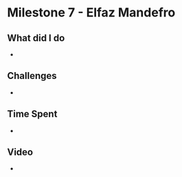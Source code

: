# Milestone 7 - Elfaz Mandefro
## What did I do
- 

## Challenges

- 

## Time Spent
- 
## Video 
- 
